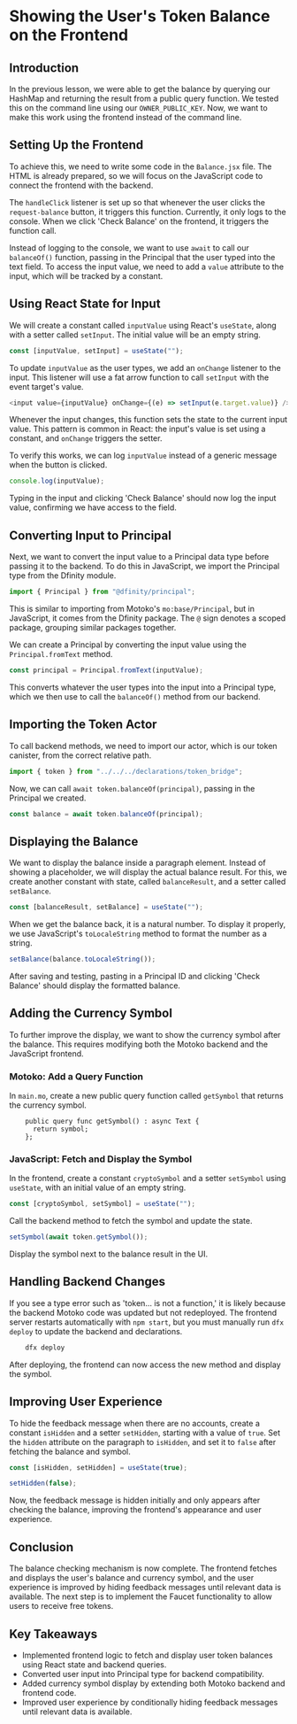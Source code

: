 # Showing the User's Token Balance on the Frontend

## Introduction

In the previous lesson, we were able to get the balance by querying our HashMap and returning the result from a public query function. We tested this on the command line using our `OWNER_PUBLIC_KEY`. Now, we want to make this work using the frontend instead of the command line.

## Setting Up the Frontend

To achieve this, we need to write some code in the `Balance.jsx` file. The HTML is already prepared, so we will focus on the JavaScript code to connect the frontend with the backend.

The `handleClick` listener is set up so that whenever the user clicks the `request-balance` button, it triggers this function. Currently, it only logs to the console. When we click 'Check Balance' on the frontend, it triggers the function call.

Instead of logging to the console, we want to use `await` to call our `balanceOf()` function, passing in the Principal that the user typed into the text field. To access the input value, we need to add a `value` attribute to the input, which will be tracked by a constant.

## Using React State for Input

We will create a constant called `inputValue` using React's `useState`, along with a setter called `setInput`. The initial value will be an empty string.

```js
const [inputValue, setInput] = useState("");
```

To update `inputValue` as the user types, we add an `onChange` listener to the input. This listener will use a fat arrow function to call `setInput` with the event target's value.

```js
<input value={inputValue} onChange={(e) => setInput(e.target.value)} />
```

Whenever the input changes, this function sets the state to the current input value. This pattern is common in React: the input's value is set using a constant, and `onChange` triggers the setter.

To verify this works, we can log `inputValue` instead of a generic message when the button is clicked.

```js
console.log(inputValue);
```

Typing in the input and clicking 'Check Balance' should now log the input value, confirming we have access to the field.

## Converting Input to Principal

Next, we want to convert the input value to a Principal data type before passing it to the backend. To do this in JavaScript, we import the Principal type from the Dfinity module.

```js
import { Principal } from "@dfinity/principal";
```

This is similar to importing from Motoko's `mo:base/Principal`, but in JavaScript, it comes from the Dfinity package. The `@` sign denotes a scoped package, grouping similar packages together.

We can create a Principal by converting the input value using the `Principal.fromText` method.

```js
const principal = Principal.fromText(inputValue);
```

This converts whatever the user types into the input into a Principal type, which we then use to call the `balanceOf()` method from our backend.

## Importing the Token Actor

To call backend methods, we need to import our actor, which is our token canister, from the correct relative path.

```js
import { token } from "../../../declarations/token_bridge";
```

Now, we can call `await token.balanceOf(principal)`, passing in the Principal we created.

```js
const balance = await token.balanceOf(principal);
```

## Displaying the Balance

We want to display the balance inside a paragraph element. Instead of showing a placeholder, we will display the actual balance result. For this, we create another constant with state, called `balanceResult`, and a setter called `setBalance`.

```js
const [balanceResult, setBalance] = useState("");
```

When we get the balance back, it is a natural number. To display it properly, we use JavaScript's `toLocaleString` method to format the number as a string.

```js
setBalance(balance.toLocaleString());
```

After saving and testing, pasting in a Principal ID and clicking 'Check Balance' should display the formatted balance.

## Adding the Currency Symbol

To further improve the display, we want to show the currency symbol after the balance. This requires modifying both the Motoko backend and the JavaScript frontend.

### Motoko: Add a Query Function

In `main.mo`, create a new public query function called `getSymbol` that returns the currency symbol.

```mo
    public query func getSymbol() : async Text {
      return symbol;
    };
```

### JavaScript: Fetch and Display the Symbol

In the frontend, create a constant `cryptoSymbol` and a setter `setSymbol` using `useState`, with an initial value of an empty string.

```js
const [cryptoSymbol, setSymbol] = useState("");
```

Call the backend method to fetch the symbol and update the state.

```js
setSymbol(await token.getSymbol());
```

Display the symbol next to the balance result in the UI.

## Handling Backend Changes

If you see a type error such as 'token... is not a function,' it is likely because the backend Motoko code was updated but not redeployed. The frontend server restarts automatically with `npm start`, but you must manually run `dfx deploy` to update the backend and declarations.

```bash
    dfx deploy
```

After deploying, the frontend can now access the new method and display the symbol.

## Improving User Experience

To hide the feedback message when there are no accounts, create a constant `isHidden` and a setter `setHidden`, starting with a value of `true`. Set the `hidden` attribute on the paragraph to `isHidden`, and set it to `false` after fetching the balance and symbol.

```js
const [isHidden, setHidden] = useState(true);
```

```js
setHidden(false);
```

Now, the feedback message is hidden initially and only appears after checking the balance, improving the frontend's appearance and user experience.

## Conclusion

The balance checking mechanism is now complete. The frontend fetches and displays the user's balance and currency symbol, and the user experience is improved by hiding feedback messages until relevant data is available. The next step is to implement the Faucet functionality to allow users to receive free tokens.

## Key Takeaways

- Implemented frontend logic to fetch and display user token balances using React state and backend queries.
- Converted user input into Principal type for backend compatibility.
- Added currency symbol display by extending both Motoko backend and frontend code.
- Improved user experience by conditionally hiding feedback messages until relevant data is available.
